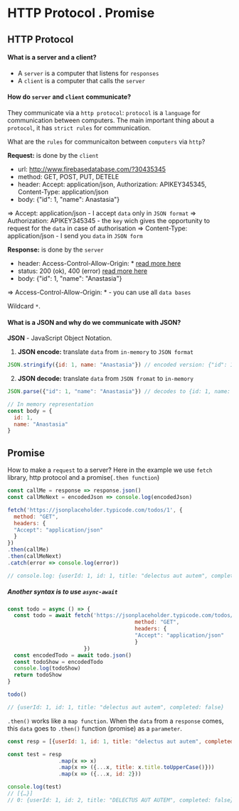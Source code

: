 # HTTP Protocol . Promise

## HTTP Protocol

#### What is a server and a client?

- A `server` is a computer that listens for `responses`
- A `client` is a computer that calls the `server`

#### How do `server` and `client` communicate?
They communicate via a `http protocol`: `protocol` is a `language` for communication between computers. The main important thing about a `protocol`, it has `strict rules` for communication.

What are the `rules` for communicaiton between `computers` via `http`?

**Request:** is done by the `client`

- url: http://www.firebasedatabase.com/?30435345
- method: GET, POST, PUT, DETELE
- header: Accept: application/json, Authorization: APIKEY345345, Content-Type: application/json 
- body: {"id": 1, "name": Anastasia"}

=> Accept: application/json - I accept `data` only in `JSON format`
=> Authorization: APIKEY345345 - the `key` wich gives the opportunity to request for the `data` in case of authorisation
=> Content-Type: application/json - I send you `data` in `JSON form`

**Response:** is done by the `server`

- header: Access-Control-Allow-Origin: * [read more here](https://developer.mozilla.org/en-US/docs/Web/HTTP/CORS)
- status: 200 (ok), 400 (error) [read more here](https://developer.mozilla.org/en-US/docs/Web/HTTP/Status)
- body: {"id": 1, "name": "Anastasia"}

=> Access-Control-Allow-Origin: * - you can use all `data bases`

Wildcard `*`.


#### What is a JSON and why do we communicate with JSON?

**JSON** - JavaScript Object Notation.

1. **JSON encode:** translate `data` from `in-memory` to `JSON format`

```js
JSON.stringify({id: 1, name: "Anastasia"}) // encoded version: {"id": 1, "name": "Anastasia"}
```

2. **JSON decode:** translate `data` from `JSON fromat` to `in-memory`

```js
JSON.parse({"id": 1, "name": "Anastasia"}) // decodes to {id: 1, name: "Anastasia"}

// In memory representation
const body = {
  id: 1,
  name: "Anastasia"
}
```

## Promise

How to make a `request` to a server? Here in the example we use `fetch` library, http protocol and a promise(`.then function`)

```js
const callMe = response => response.json()
const callMeNext = encodedJson => console.log(encodedJson)

fetch('https://jsonplaceholder.typicode.com/todos/1', {
  method: "GET",
  headers: {
  "Accept": "application/json"
  }
})
.then(callMe)
.then(callMeNext)
.catch(error => console.log(error))

// console.log: {userId: 1, id: 1, title: "delectus aut autem", completed: false}
```

##### Another syntax is to use `async-await`

```js
const todo = async () => {
  const todo = await fetch('https://jsonplaceholder.typicode.com/todos/1', {
  										method: "GET",
  										headers: {
  										"Accept": "application/json"
  										}
						})
  const encodedTodo = await todo.json()
  const todoShow = encodedTodo
  console.log(todoShow)
  return todoShow 
}

todo()

// {userId: 1, id: 1, title: "delectus aut autem", completed: false}
```

`.then()` works like a `map function`. When the `data` from a `response` comes, this `data` goes to `.then()` function (promise) as a `parameter`. 

```js
const resp = [{userId: 1, id: 1, title: "delectus aut autem", completed: false}]

const test = resp
				.map(x => x)
				.map(x => ({...x, title: x.title.toUpperCase()}))
				.map(x => ({...x, id: 2}))

console.log(test)
// [{…}]
// 0: {userId: 1, id: 2, title: "DELECTUS AUT AUTEM", completed: false}

```
























